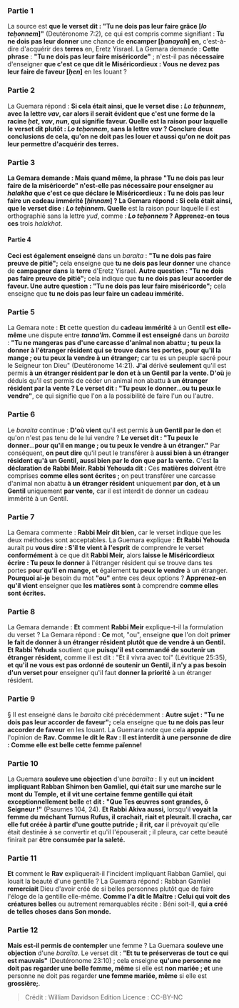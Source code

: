 
### Partie 1
La source est <b>que le verset dit : "Tu ne dois pas leur faire grâce [<i>lo teḥonnem</i>]"</b> (Deutéronome 7:2), ce qui est compris comme signifiant : <b>Tu ne dois pas leur donner</b> une chance de <b>encamper [<i>ḥanayah</i>] en,</b> c'est-à-dire d'acquérir des <b>terres</b> en, Eretz Yisrael. La Gemara demande : <b>Cette phrase</b> : <b>"Tu ne dois pas leur faire miséricorde"</b> ; n'est-il pas <b>nécessaire</b> d'enseigner <b>que c'est ce que dit <b>le Miséricordieux</b> : Vous ne devez pas leur faire de faveur [<i>ḥen</i>]</b> en les louant ?

### Partie 2
La Guemara répond : <b>Si cela était <b>ainsi, que le verset dise : <i>Lo teḥunnem</i>,</b> avec la lettre <i>vav</i>, car alors il serait évident que c'est une forme de la racine <i>ḥet</i>, <i>vav</i>, <i>nun</i>, qui signifie faveur. <b>Quelle est la raison</b> pour laquelle le verset dit plutôt : <b><i>Lo teḥonnem</i>,</b> sans la lettre <i>vav</i> ? <b>Conclure deux</b> conclusions <b>de cela,</b> qu'on ne doit pas les louer et aussi qu'on ne doit pas leur permettre d'acquérir des terres.

### Partie 3
La Gemara demande : <b>Mais quand même,</b> la phrase "Tu ne dois pas leur faire de la miséricorde" n'est-elle pas <b>nécessaire</b> pour enseigner au <i>halakha</i> <b>que c'est</b> ce que déclare <b>le Miséricordieux : Tu ne dois pas leur faire un cadeau immérité [<i>ḥinnam</i>] ?</b> La Gemara répond : <b>Si cela était</b> ainsi, que le verset dise : <i>Lo teḥinnem</i>. Quelle</b> est la raison pour laquelle il est orthographié sans la lettre <i>yud</i>, comme : <b><i>Lo teḥonnem</i> ? Apprenez-en tous ces</b> trois <i>halakhot</i>.

#### Partie 4
<b>Ceci est également enseigné</b> dans un <i>baraita</i> : <b>"Tu ne dois pas faire preuve de pitié";</b> cela enseigne que <b>tu ne dois pas leur donner</b> une chance de <b>campagner dans</b> la <b>terre</b> d'Eretz Yisrael. <b>Autre question : "Tu ne dois pas faire preuve de pitié";</b> cela indique que <b>tu ne dois pas leur accorder de faveur. Une autre question : "Tu ne dois pas leur faire miséricorde";</b> cela enseigne que <b>tu ne dois pas leur faire un cadeau immérité.</b>

### Partie 5
La Gemara note : <b>Et</b> cette question du <b>cadeau immérité</b> à un Gentil <b>est elle-même</b> une dispute entre <b><i>tanna'im</i>. Comme il est enseigné</b> dans un <i>baraita</i> : <b>"Tu ne mangeras pas d'une carcasse d'animal non abattu ; tu peux la donner à l'étranger résident qui se trouve dans tes portes, pour qu'il la mange ; ou tu peux la vendre à un étranger;</b> car tu es un peuple sacré pour le Seigneur ton Dieu" (Deutéronome 14:21). <b>J'ai</b> dérivé <b>seulement</b> qu'il est permis <b>à un étranger résident par le don et à un Gentil par la vente. D'où</b> je déduis qu'il est permis de céder un animal non abattu <b>à un étranger résident par la vente ? Le verset dit : "Tu peux le donner</b>...<b>ou tu peux le vendre"</b>, ce qui signifie que l'on a la possibilité de faire l'un ou l'autre.

### Partie 6
Le <i>baraita</i> continue : <b>D'où vient</b> qu'il est permis <b>à un Gentil par le don</b> et qu'on n'est pas tenu de le lui vendre ? <b>Le verset dit : "Tu peux le donner</b>...<b>pour qu'il en mange ; ou tu peux le vendre à un étranger."</b> Par conséquent, <b>on peut dire</b> qu'il peut le transférer à <b>aussi bien à un étranger résident qu'à un Gentil, aussi bien par le don que par la vente.</b> C'est <b>la déclaration de Rabbi Meir. Rabbi Yehouda dit :</b> Ces <b>matières doivent</b> être comprises <b>comme elles sont écrites ;</b> on peut transférer une carcasse d'animal non abattu <b>à un étranger résident</b> uniquement <b>par don, et à un Gentil</b> uniquement <b>par vente,</b> car il est interdit de donner un cadeau immérité à un Gentil.

### Partie 7
La Gemara commente : <b>Rabbi Meir dit bien,</b> car le verset indique que les deux méthodes sont acceptables. La Guemara explique : <b>Et Rabbi Yehouda</b> aurait pu <b>vous dire : S'il te vient à l'esprit</b> de comprendre le verset <b>conformément</b> à ce que dit <b>Rabbi Meir,</b> alors <b>laisse le Miséricordieux écrire : Tu peux le donner</b> à l'étranger résident qui se trouve dans tes portes <b>pour qu'il en mange, et</b> également <b>tu peux le vendre</b> à un étranger. <b>Pourquoi ai-je</b> besoin du mot <b>"ou"</b> entre ces deux options ? <b>Apprenez-en qu'il vient</b> enseigner que <b>les matières sont</b> à comprendre <b>comme elles sont écrites.</b>

### Partie 8
La Gemara demande : <b>Et</b> comment <b>Rabbi Meir</b> explique-t-il la formulation du verset ? La Gemara répond : <b>Ce</b> mot, "ou", enseigne <b>que</b> l'on doit <b>primer le fait de donner à un étranger résident plutôt que de vendre à un Gentil. Et Rabbi Yehuda</b> soutient que <b>puisqu'il est commandé de soutenir un étranger résident,</b> comme il est dit : "Et il vivra avec toi" (Lévitique 25:35), <b>et qu'il ne vous est pas ordonné de soutenir un Gentil, il n'y a pas besoin d'un verset pour</b> enseigner qu'il faut <b>donner la priorité</b> à un étranger résident.

### Partie 9
§ Il est enseigné dans le <i>baraita</i> cité précédemment : <b>Autre sujet : "Tu ne dois pas leur accorder de faveur";</b> cela enseigne que <b>tu ne dois pas leur accorder de faveur</b> en les louant. La Guemara note que cela <b>appuie</b> l'opinion de <b>Rav. Comme le dit le Rav : Il est interdit à une personne de dire : Comme elle est belle cette femme païenne!</b>

### Partie 10
La Guemara <b>souleve une objection</b> d'une <i>baraïta</i> : Il y eut <b>un incident impliquant Rabban Shimon ben Gamliel, qui était sur une marche sur le mont du Temple, et il vit une certaine femme gentille qui était exceptionnellement belle</b> et <b>dit : "Que Tes œuvres sont grandes, ô Seigneur !"</b> (Psaumes 104, 24). <b>Et Rabbi Akiva aussi,</b> lorsqu'il <b>voyait la femme du méchant Turnus Rufus, il crachait, riait et pleurait. Il cracha, car elle fut créée à partir d'une goutte putride ; il rit, car</b> il prévoyait qu'elle était destinée à se convertir et qu'il l'épouserait ; il pleura, car cette beauté</b> finirait par <b>être consumée par la saleté.</b>

### Partie 11
<b>Et</b> comment le <b>Rav</b> expliquerait-il l'incident impliquant Rabban Gamliel, qui louait la beauté d'une gentille ? La Guemara répond : Rabban Gamliel <b>remerciait</b> Dieu d'avoir créé de si belles personnes plutôt que de faire l'éloge de la gentille elle-même. <b>Comme l'a dit le Maître : Celui qui voit des créatures belles</b> ou autrement remarquables récite : Béni</b> soit-Il, <b>qui a créé de telles choses dans Son monde.</b>

### Partie 12
<b>Mais est-il permis de contempler</b> une femme ? La Guemara <b>souleve une objection</b> d'une <i>baraïta</i>. Le verset dit : <b>"Et tu te préserveras de tout ce qui est mauvais"</b> (Deutéronome 23:10) ; cela enseigne <b>qu'une personne ne doit pas regarder une belle femme, même</b> si elle est <b>non mariée ; et</b> une personne ne doit pas regarder <b>une femme mariée, même</b> si elle est <b>grossière;</b>.

>Crédit : William Davidson Edition
>Licence : CC-BY-NC
